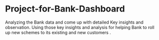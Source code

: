 # Project-for-Bank-Dashboard
Analyzing the Bank data and come up with detailed Key insights and observation. Using those key insights and analysis for helping Bank to roll up new schemes to its existing and new customers .
